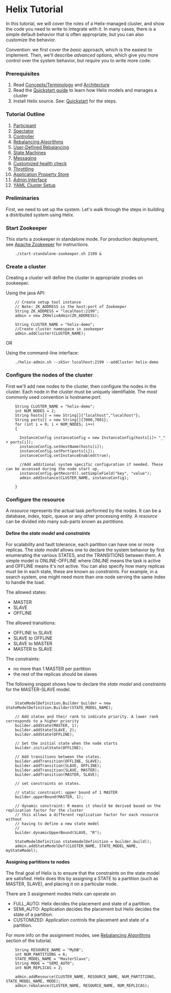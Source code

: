 <!---
Licensed to the Apache Software Foundation (ASF) under one
or more contributor license agreements.  See the NOTICE file
distributed with this work for additional information
regarding copyright ownership.  The ASF licenses this file
to you under the Apache License, Version 2.0 (the
"License"); you may not use this file except in compliance
with the License.  You may obtain a copy of the License at

  http://www.apache.org/licenses/LICENSE-2.0

Unless required by applicable law or agreed to in writing,
software distributed under the License is distributed on an
"AS IS" BASIS, WITHOUT WARRANTIES OR CONDITIONS OF ANY
KIND, either express or implied.  See the License for the
specific language governing permissions and limitations
under the License.
-->

<head>
  <title>Tutorial</title>
</head>

# Helix Tutorial

In this tutorial, we will cover the roles of a Helix-managed cluster, and show the code you need to write to integrate with it.  In many cases, there is a simple default behavior that is often appropriate, but you can also customize the behavior.

Convention: we first cover the _basic_ approach, which is the easiest to implement.  Then, we'll describe _advanced_ options, which give you more control over the system behavior, but require you to write more code.


### Prerequisites

1. Read [Concepts/Terminology](./Concepts.html) and [Architecture](./Architecture.html)
2. Read the [Quickstart guide](./Quickstart.html) to learn how Helix models and manages a cluster
3. Install Helix source.  See: [Quickstart](./Quickstart.html) for the steps.

### Tutorial Outline

1. [Participant](./tutorial_participant.html)
2. [Spectator](./tutorial_spectator.html)
3. [Controller](./tutorial_controller.html)
4. [Rebalancing Algorithms](./tutorial_rebalance.html)
5. [User-Defined Rebalancing](./tutorial_user_def_rebalancer.html)
6. [State Machines](./tutorial_state.html)
7. [Messaging](./tutorial_messaging.html)
8. [Customized health check](./tutorial_health.html)
9. [Throttling](./tutorial_throttling.html)
10. [Application Property Store](./tutorial_propstore.html)
11. [Admin Interface](./tutorial_admin.html)
12. [YAML Cluster Setup](./tutorial_yaml.html)

### Preliminaries

First, we need to set up the system.  Let\'s walk through the steps in building a distributed system using Helix.

### Start Zookeeper

This starts a zookeeper in standalone mode. For production deployment, see [Apache Zookeeper](http://zookeeper.apache.org) for instructions.

```
    ./start-standalone-zookeeper.sh 2199 &
```

### Create a cluster

Creating a cluster will define the cluster in appropriate znodes on zookeeper.   

Using the java API:

```
    // Create setup tool instance
    // Note: ZK_ADDRESS is the host:port of Zookeeper
    String ZK_ADDRESS = "localhost:2199";
    admin = new ZKHelixAdmin(ZK_ADDRESS);

    String CLUSTER_NAME = "helix-demo";
    //Create cluster namespace in zookeeper
    admin.addCluster(CLUSTER_NAME);
```

OR

Using the command-line interface:

```
    ./helix-admin.sh --zkSvr localhost:2199 --addCluster helix-demo 
```


### Configure the nodes of the cluster

First we\'ll add new nodes to the cluster, then configure the nodes in the cluster. Each node in the cluster must be uniquely identifiable. 
The most commonly used convention is hostname:port.

```
    String CLUSTER_NAME = "helix-demo";
    int NUM_NODES = 2;
    String hosts[] = new String[]{"localhost","localhost"};
    String ports[] = new String[]{7000,7001};
    for (int i = 0; i < NUM_NODES; i++)
    {
      
      InstanceConfig instanceConfig = new InstanceConfig(hosts[i]+ "_" + ports[i]);
      instanceConfig.setHostName(hosts[i]);
      instanceConfig.setPort(ports[i]);
      instanceConfig.setInstanceEnabled(true);

      //Add additional system specific configuration if needed. These can be accessed during the node start up.
      instanceConfig.getRecord().setSimpleField("key", "value");
      admin.addInstance(CLUSTER_NAME, instanceConfig);
      
    }
```

### Configure the resource

A _resource_ represents the actual task performed by the nodes. It can be a database, index, topic, queue or any other processing entity.
A _resource_ can be divided into many sub-parts known as _partitions_.


#### Define the _state model_ and _constraints_

For scalability and fault tolerance, each partition can have one or more replicas. 
The _state model_ allows one to declare the system behavior by first enumerating the various STATES, and the TRANSITIONS between them.
A simple model is ONLINE-OFFLINE where ONLINE means the task is active and OFFLINE means it\'s not active.
You can also specify how many replicas must be in each state, these are known as _constraints_.
For example, in a search system, one might need more than one node serving the same index to handle the load.

The allowed states: 

* MASTER
* SLAVE
* OFFLINE

The allowed transitions: 

* OFFLINE to SLAVE
* SLAVE to OFFLINE
* SLAVE to MASTER
* MASTER to SLAVE

The constraints:

* no more than 1 MASTER per partition
* the rest of the replicas should be slaves

The following snippet shows how to declare the _state model_ and _constraints_ for the MASTER-SLAVE model.

```

    StateModelDefinition.Builder builder = new StateModelDefinition.Builder(STATE_MODEL_NAME);

    // Add states and their rank to indicate priority. A lower rank corresponds to a higher priority
    builder.addState(MASTER, 1);
    builder.addState(SLAVE, 2);
    builder.addState(OFFLINE);

    // Set the initial state when the node starts
    builder.initialState(OFFLINE);

    // Add transitions between the states.
    builder.addTransition(OFFLINE, SLAVE);
    builder.addTransition(SLAVE, OFFLINE);
    builder.addTransition(SLAVE, MASTER);
    builder.addTransition(MASTER, SLAVE);

    // set constraints on states.

    // static constraint: upper bound of 1 MASTER
    builder.upperBound(MASTER, 1);

    // dynamic constraint: R means it should be derived based on the replication factor for the cluster
    // this allows a different replication factor for each resource without 
    // having to define a new state model
    //
    builder.dynamicUpperBound(SLAVE, "R");

    StateModelDefinition statemodelDefinition = builder.build();
    admin.addStateModelDef(CLUSTER_NAME, STATE_MODEL_NAME, myStateModel);
```

#### Assigning partitions to nodes

The final goal of Helix is to ensure that the constraints on the state model are satisfied. 
Helix does this by assigning a STATE to a partition (such as MASTER, SLAVE), and placing it on a particular node.

There are 3 assignment modes Helix can operate on

* FULL_AUTO: Helix decides the placement and state of a partition.
* SEMI_AUTO: Application decides the placement but Helix decides the state of a partition.
* CUSTOMIZED: Application controls the placement and state of a partition.

For more info on the assignment modes, see [Rebalancing Algorithms](./tutorial_rebalance.html) section of the tutorial.

```
    String RESOURCE_NAME = "MyDB";
    int NUM_PARTITIONS = 6;
    STATE_MODEL_NAME = "MasterSlave";
    String MODE = "SEMI_AUTO";
    int NUM_REPLICAS = 2;

    admin.addResource(CLUSTER_NAME, RESOURCE_NAME, NUM_PARTITIONS, STATE_MODEL_NAME, MODE);
    admin.rebalance(CLUSTER_NAME, RESOURCE_NAME, NUM_REPLICAS);
```

